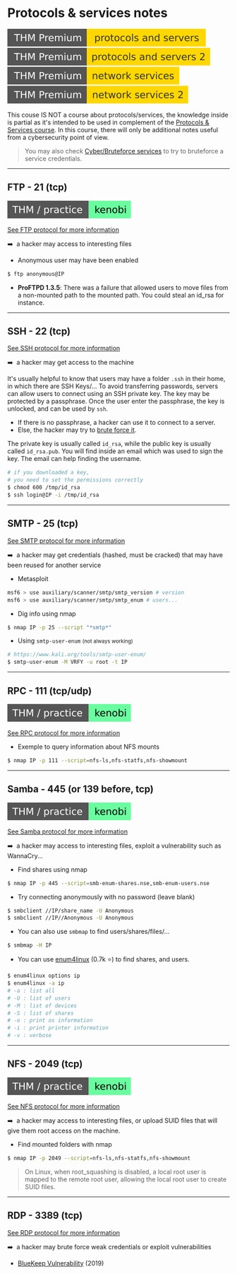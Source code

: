 # Protocols & services notes

[![protocolsandservers](../../_badges/thmp/protocolsandservers.svg)](https://tryhackme.com/room/protocolsandservers)
[![protocolsandservers2](../../_badges/thmp/protocolsandservers2.svg)](https://tryhackme.com/room/protocolsandservers2)
[![networkservices](../../_badges/thmp/networkservices.svg)](https://tryhackme.com/room/networkservices)
[![networkservices2](../../_badges/thmp/networkservices2.svg)](https://tryhackme.com/room/networkservices2)

This couse IS NOT a course about protocols/services, the knowledge inside is partial as it's intended to be used in complement of the [Protocols & Services course](/info/networking/protocols/index.md). In this course, there will only be additional notes useful from a cybersecurity point of view.

> You may also check [Cyber/Bruteforce services](/cyber/exploitation/services/bruteforce.md) to try to bruteforce a service credentials.

<hr class="sep-both">

## FTP - 21 (tcp)

[![kenobi](../../_badges/thm-p/kenobi.svg)](https://tryhackme.com/room/kenobi)

[See FTP protocol for more information](/info/networking/protocols/index.md#-ftp---21-tcp)

➡️&nbsp; a hacker may access to interesting files

<div class="row row-cols-md-2"><div>

* Anonymous user may have been enabled

```bash
$ ftp anonymous@IP
```
</div><div>

* **ProFTPD 1.3.5**: There was a failure that allowed users to move files from a non-mounted path to the mounted path. You could steal an id_rsa for instance.

</div></div>

<hr class="sep-both">

## SSH - 22 (tcp)

[See SSH protocol for more information](/info/networking/protocols/index.md#-ssh---22-tcp)

➡️&nbsp; a hacker may get access to the machine

<div class="row row-cols-md-2"><div>

It's usually helpful to know that users may have a folder `.ssh` in their home, in which there are SSH Keys/... To avoid transferring passwords, servers can allow users to connect using an SSH private key. The key may be protected by a passphrase. Once the user enter the passphrase, the key is unlocked, and can be used by `ssh`.

* If there is no passphrase, a hacker can use it to connect to a server.
* Else, the hacker may try to [brute force it](/cyber/random/crack_password/index.md#ssh-private-key---passphrase-cracking).
</div><div>

The private key is usually called `id_rsa`, while the public key is usually called `id_rsa.pub`. You will find inside an email which was used to sign the key. The email can help finding the username.

```bash
# if you downloaded a key, 
# you need to set the permissions correctly
$ chmod 600 /tmp/id_rsa
$ ssh login@IP -i /tmp/id_rsa
```
</div></div>

<hr class="sep-both">

## SMTP - 25 (tcp)

[See SMTP protocol for more information](/info/networking/protocols/index.md#-smtp---25-tcp)

➡️&nbsp; a hacker may get credentials (hashed, must be cracked) that may have been reused for another service

<div class="row row-cols-md-2"><div>

* Metasploit

```bash
msf6 > use auxiliary/scanner/smtp/smtp_version # version
msf6 > use auxiliary/scanner/smtp/smtp_enum # users...
```
</div><div>

* Dig info using nmap

```bash
$ nmap IP -p 25 --script "*smtp*"
```

* Using `smtp-user-enum` <small>(not always working)</small>

```bash
# https://www.kali.org/tools/smtp-user-enum/
$ smtp-user-enum -M VRFY -u root -t IP
```
</div></div>

<hr class="sep-both">

## RPC - 111 (tcp/udp)

[![kenobi](../../_badges/thm-p/kenobi.svg)](https://tryhackme.com/room/kenobi)

[See RPC protocol for more information](/info/networking/protocols/index.md#-rpc---111-tcpudp)

<div class="row row-cols-md-2"><div>

* Exemple to query information about NFS mounts

```bash
$ nmap IP -p 111 --script=nfs-ls,nfs-statfs,nfs-showmount
```
</div><div>
</div></div>

<hr class="sep-both">

## Samba - 445 (or 139 before, tcp)

[![kenobi](../../_badges/thm-p/kenobi.svg)](https://tryhackme.com/room/kenobi)

[See Samba protocol for more information](/info/networking/protocols/index.md#-samba---445-or-139-before-tcp)

➡️&nbsp; a hacker may access to interesting files, exploit a vulnerability such as WannaCry...

<div class="row row-cols-md-2"><div>

* Find shares using nmap

```bash
$ nmap IP -p 445 --script=smb-enum-shares.nse,smb-enum-users.nse
```

* Try connecting anonymously with no password (leave blank)

```bash
$ smbclient //IP/share_name -U Anonymous
$ smbclient //IP//Anonymous -U Anonymous
```
</div><div>

* You can also use `smbmap` to find users/shares/files/...

```bash
$ smbmap -H IP
```

* You can use [enum4linux](https://github.com/CiscoCXSecurity/enum4linux) (0.7k ⭐) to find shares, and users.

```bash
$ enum4linux options ip
$ enum4linux -a ip
# -a : list all
# -U : list of users
# -M : list of devices
# -S : list of shares
# -o : print os information
# -i : print printer information
# -v : verbose
```
</div></div>

<hr class="sep-both">

## NFS - 2049 (tcp)

[![kenobi](../../_badges/thm-p/kenobi.svg)](https://tryhackme.com/room/kenobi)

[See NFS protocol for more information](/info/networking/protocols/index.md#-nfs---2049-tcp)

➡️&nbsp; a hacker may access to interesting files, or upload SUID files that will give them root access on the machine.

<div class="row row-cols-md-2"><div>

* Find mounted folders with nmap

```bash
$ nmap IP -p 2049 --script=nfs-ls,nfs-statfs,nfs-showmount
```
</div><div>

> On Linux, when root_squashing is disabled, a local root user is mapped to the remote root user, allowing the local root user to create SUID files.
</div></div>

<hr class="sep-both">

## RDP - 3389 (tcp)

[See RDP protocol for more information](/info/networking/protocols/index.md#-remote-desktop-protocol-rdp---3389-tcp)

➡️&nbsp; a hacker may brute force weak credentials or exploit vulnerabilities

* [BlueKeep Vulnerability](https://en.wikipedia.org/wiki/BlueKeep) (2019)